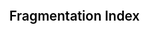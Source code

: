
<html lang="en">
<head>
  <meta charset="UTF-8">
  <title>Fragmentation Index</title>
  <meta name="viewport" content="width=device-width, initial-scale=1.0">
  
  <!-- ✅ Google Fonts -->
  <link href="https://fonts.googleapis.com/css2?family=Inter:wght@400;600&display=swap" rel="stylesheet">

  <style>
    html, body {
      margin: 0;
      padding: 0;
      background-color: white;
      color: black;
      font-family: 'Inter', sans-serif;
    }

    .header {
      padding: 2rem 1rem;
      text-align: center;
      font-size: 1.75rem;
      font-weight: 600;
    }

    section {
      max-width: 960px;
      margin: 0 auto;
      padding: 2rem 1rem;
    }

    h2 {
      text-align: center;
      margin-bottom: 1rem;
      font-weight: 600;
    }

    .iframe-fixed {
      width: 100%;
      height: 800px;
      border: none;
      border-radius: 0;
      box-shadow: none;
    }

    @media screen and (max-width: 768px) {
      .iframe-fixed {
        height: 600px;
      }
    }
  </style>
</head>
<body>

  <section>
    <h2>Fragmentation Index</h2>
    <iframe
      class="iframe-fixed"
      src="https://lookerstudio.google.com/embed/reporting/0ca24dc7-dfc7-4018-96f4-7d57b129a872/page/gN


